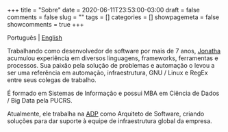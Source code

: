 +++ 
title = "Sobre"
date = 2020-06-11T23:53:00-03:00
draft = false 
comments = false 
slug = "" 
tags = []
categories = []
showpagemeta = false
showcomments = true
+++

Português | [English](/about/)

Trabalhando como desenvolvedor de software por mais de 7 anos, [Jonatha](https://jonatha.daguerre.com.br/my-name/) acumulou experiência em diversos linguagens, frameworks, ferramentas e processos. Sua paixão pela solução de problemas e automação o levou a ser uma referência em automação, infraestrutura, GNU / Linux e RegEx entre seus colegas de trabalho.

É formado em Sistemas de Informação e possui MBA em Ciência de Dados / Big Data pela PUCRS.

Atualmente, ele trabalha na [ADP](https://www.adp.com/) como Arquiteto de Software, criando soluções para dar suporte à equipe de infraestrutura global da empresa.

